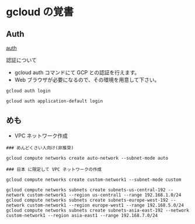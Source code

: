 # gcloud の覚書

## Auth

[auth](https://cloud.google.com/sdk/gcloud/reference/auth/)

認証について

+ gcloud auth コマンドにて GCP との認証を行えます。
+ Web ブラウザが必要になるので、その環境を用意して下さい。

```
gcloud auth login
```
```
gcloud auth application-default login
```

## めも

+ VPC ネットワーク作成

```
### めんどくさい人向け(非推奨)

gcloud compute networks create auto-network --subnet-mode auto
```

```
### 日本 に限定して VPC ネットワークの作成

gcloud compute networks create custom-network1 --subnet-mode custom

gcloud compute networks subnets create subnets-us-central-192 --network custom-network1 --region us-central1 --range 192.168.1.0/24
gcloud compute networks subnets create subnets-europe-west-192 --network custom-network1 --region europe-west1 --range 192.168.5.0/24
gcloud compute networks subnets create subnets-asia-east-192 --network custom-network1 --region asia-east1 --range 192.168.7.0/24
```
